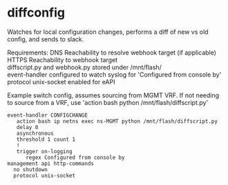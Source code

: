 # diffconfig
Watches for local configuration changes, performs a diff of new vs old config, and sends to slack.

Requirements:
  DNS Reachability to resolve webhook target (if applicable)   
  HTTPS Reachability to webhook target   
  diffscript.py and webhook.py stored under /mnt/flash/   
  event-handler configured to watch syslog for 'Configured from console by'   
  protocol unix-socket enabled for eAPI   
   
Example switch config, assumes sourcing from MGMT VRF. If not needing 
to source from a VRF, use 'action bash python /mnt/flash/diffscript.py'
```
event-handler CONFIGCHANGE
   action bash ip netns exec ns-MGMT python /mnt/flash/diffscript.py
   delay 0
   asynchronous
   threshold 1 count 1
   !
   trigger on-logging
      regex Configured from console by
management api http-commands
  no shutdown
  protocol unix-socket
  ```
